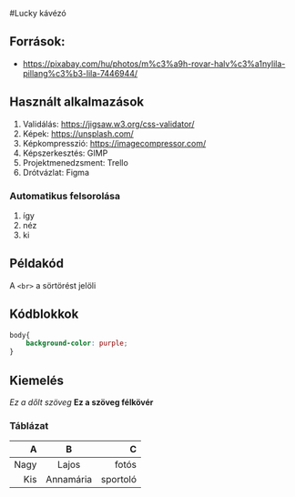 #Lucky kávézó

## Források:
- https://pixabay.com/hu/photos/m%c3%a9h-rovar-halv%c3%a1nylila-pillang%c3%b3-lila-7446944/

## Használt alkalmazások
1. Validálás: https://jigsaw.w3.org/css-validator/
2. Képek: https://unsplash.com/
3. Képkompresszió: https://imagecompressor.com/
4. Képszerkesztés: GIMP
5. Projektmenedzsment: Trello
6. Drótvázlat: Figma

### Automatikus felsorolása
1. így
1. néz
1. ki

## Példakód
A `<br>` a sörtörést jelöli

## Kódblokkok
```css
body{
    background-color: purple;
}
```

## Kiemelés
_Ez a dőlt szöveg_
__Ez a szöveg félkövér__

### Táblázat
|A  |B  |C     |
|--:|:-:|-----:|
|Nagy|Lajos|fotós    |
|Kis|Annamária|sportoló  |
